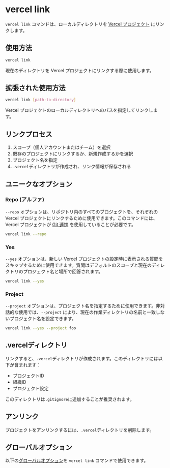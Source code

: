 # vercel link

`vercel link` コマンドは、ローカルディレクトリを [Vercel プロジェクト](/docs/projects/overview) にリンクします。

## 使用方法

```bash
vercel link
```

現在のディレクトリを Vercel プロジェクトにリンクする際に使用します。

## 拡張された使用方法

```bash
vercel link [path-to-directory]
```

Vercel プロジェクトのローカルディレクトリへのパスを指定してリンクします。

## リンクプロセス

1. スコープ（個人アカウントまたはチーム）を選択
2. 既存のプロジェクトにリンクするか、新規作成するかを選択
3. プロジェクト名を指定
4. `.vercel`ディレクトリが作成され、リンク情報が保存される

## ユニークなオプション

### Repo (アルファ)

`--repo` オプションは、リポジトリ内のすべてのプロジェクトを、それぞれの Vercel プロジェクトにリンクするために使用できます。このコマンドには、Vercel プロジェクトが [Git 連携](/docs/git) を使用していることが必要です。

```bash
vercel link --repo
```

### Yes

`--yes` オプションは、新しい Vercel プロジェクトの設定時に表示される質問をスキップするために使用できます。質問はデフォルトのスコープと現在のディレクトリのプロジェクト名と場所で回答されます。

```bash
vercel link --yes
```

### Project

`--project` オプションは、プロジェクト名を指定するために使用できます。非対話的な使用では、`--project` により、現在の作業ディレクトリの名前と一致しないプロジェクト名を設定できます。

```bash
vercel link --yes --project foo
```

## .vercelディレクトリ

リンクすると、`.vercel`ディレクトリが作成されます。このディレクトリには以下が含まれます：

- プロジェクトID
- 組織ID
- プロジェクト設定

このディレクトリは`.gitignore`に追加することが推奨されます。

## アンリンク

プロジェクトをアンリンクするには、`.vercel`ディレクトリを削除します。

## グローバルオプション

以下の[グローバルオプション](/docs/cli/global-options)を `vercel link` コマンドで使用できます。
